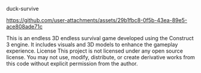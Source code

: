 duck-survive


https://github.com/user-attachments/assets/29b1fbc8-0f5b-43ea-89e5-ace808ade71c



This is an endless 3D endless survival game developed using the Construct 3 engine. It includes visuals and 3D models to enhance the gameplay experience.
License This project is not licensed under any open source license. You may not use, modify, distribute, or create derivative works from this code without explicit permission from the author.
